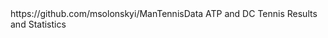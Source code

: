 <meta name="google-site-verification" content="zCQY3Qm4wVCxBUX49gv4Ks_EpcH-OHkWjentWMmJ6KI" />
 https://github.com/msolonskyi/ManTennisData
 ATP and DC Tennis Results and Statistics
 
